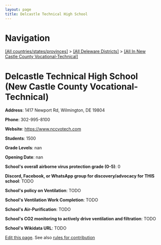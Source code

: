 ```yaml
---
layout: page
title: Delcastle Technical High School
---
```

# Navigation

[[All countries/states/provinces]](../../..) > [[All Deleware Districts]](../..) > [[All In New Castle County Vocational-Technical]](..)

# Delcastle Technical High School (New Castle County Vocational-Technical)

**Address**: 1417 Newport Rd, Wilmington, DE 19804

**Phone**: 302-995-8100

**Website**: <https://www.nccvotech.com>

**Students**: 1500

**Grade Levels**: nan

**Opening Date**: nan

**School's overall airborne virus protection grade (0-5)**: 0

**Discord, Facebook, or WhatsApp group for discovery/advocacy for THIS school**: TODO

**School's policy on Ventilation**: TODO

**School's Ventilation Work Completion**: TODO

**School's Air-Purification**: TODO

**School's CO2 monitoring to actively drive ventilation and filtration**: TODO

**School's Wikidata URL**: TODO


[Edit this page](https://github.com/ventilate-schools/DE/edit/main/./New_Castle_County_Vocational-Technical/Delcastle_Technical_High_School.md). See also [rules for contribution](../../../contribution-rules/)